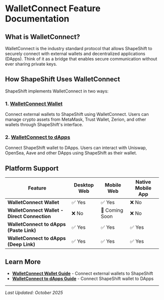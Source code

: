 # WalletConnect Feature Documentation

## What is WalletConnect?

WalletConnect is the industry standard protocol that allows ShapeShift to securely connect with external wallets and decentralized applications (DApps). Think of it as a bridge that enables secure communication without ever sharing private keys.

## How ShapeShift Uses WalletConnect

ShapeShift implements WalletConnect in two ways:

### 1. [WalletConnect Wallet](./walletconnect-wallet.md)
Connect external wallets to ShapeShift using WalletConnect. Users can manage crypto assets from MetaMask, Trust Wallet, Zerion, and other wallets through ShapeShift's interface.

### 2. [WalletConnect to dApps](./walletconnect-dapps.md)
Connect ShapeShift wallet to DApps. Users can interact with Uniswap, OpenSea, Aave and other DApps using ShapeShift as their wallet.

## Platform Support

| Feature | Desktop Web | Mobile Web | Native Mobile App |
|---------|------------|------------|-------------------|
| **WalletConnect Wallet** | ✅ Yes | ✅ Yes | ❌ No |
| **WalletConnect Wallet - Direct Connection** | ❌ No | 🚧 Coming Soon | ❌ No |
| **WalletConnect to dApps (Paste Link)** | ✅ Yes | ✅ Yes | ✅ Yes |
| **WalletConnect to dApps (Deep Link)** | ✅ Yes | ✅ Yes | ✅ Yes |

## Learn More

- **[WalletConnect Wallet Guide](./walletconnect-wallet.md)** - Connect external wallets to ShapeShift
- **[WalletConnect to dApps Guide](./walletconnect-dapps.md)** - Connect ShapeShift wallet to DApps

---

*Last Updated: October 2025*